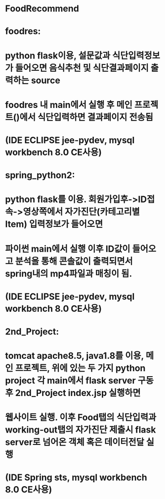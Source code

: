 # FoodRecommend
# foodres: 
# python flask이용, 설문값과 식단입력정보가 들어오면 음식추천 및 식단결과페이지 출력하는 source
# foodres 내 main에서 실행 후 메인 프로젝트()에서 식단입력하면 결과페이지 전송됨 
# (IDE ECLIPSE jee-pydev, mysql workbench 8.0 CE사용) 


# spring_python2:
# python flask를 이용. 회원가입후->ID접속->영상쪽에서 자가진단(카테고리별Item) 입력정보가 들어오면
# 파이썬 main에서 실행 이후 ID값이 들어오고 분석을 통해 콘솔값이 출력되면서 spring내의 mp4파일과 매칭이 됨.
# (IDE ECLIPSE jee-pydev, mysql workbench 8.0 CE사용)

# 2nd_Project:
# tomcat apache8.5, java1.8를 이용, 메인 프로젝트, 위에 있는 두 가지 python project 각 main에서 flask server 구동 후 2nd_Project index.jsp 실행하면 
# 웹사이트 실행. 이후 Food탭의 식단입력과 working-out탭의 자가진단 제출시 flask server로 넘어온 객체 혹은 데이터전달 실행 
# (IDE Spring sts, mysql workbench 8.0 CE사용)
